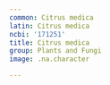 ```yaml
---
common: Citrus medica
latin: Citrus medica
ncbi: '171251'
title: Citrus medica
group: Plants and Fungi
image: .na.character

---
```

